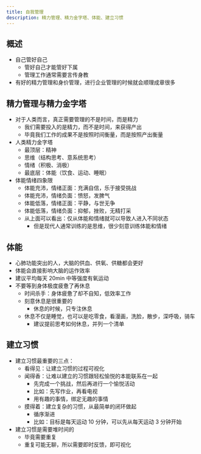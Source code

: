 ```yaml
---
title: 自我管理
description: 精力管理、精力金字塔、体能、建立习惯
---
```


## 概述

- 自己管好自己
  - 管好自己才能管好下属
  - 管理工作通常需要言传身教
- 有好的精力管理和身价管理，进行企业管理的时候就会顺理成章很多

## 精力管理与精力金字塔

- 对于人类而言，真正需要管理的不是时间，而是精力
  - 我们需要投入的是精力，而不是时间，来获得产出
  - 毕竟我们工作的成果不是按照时间衡量，而是按照产出衡量
- 人类精力金字塔
  - 最顶层：精神
  - 思维（结构思考、意系统思考）
  - 情绪（积极、消极）
  - 最底层：体能（饮食、运动、睡眠）
- 体能情绪四象限
  - 体能充沛，情绪正面：充满自信，乐于接受挑战
  - 体能充沛，情绪负面：愤怒，发脾气
  - 体能低落，情绪正面：平静，与世无争
  - 体能低落，情绪负面：抑郁，挫败，无精打采
  - 从上面可以看出：仅从体能和情绪就可以导致人进入不同状态
    - 但是现代人通常训练的是思维，很少刻意训练体能和情绪

## 体能

- 心肺功能突出的人，大脑的供血、供氧、供糖都会更好
- 体能会直接影响大脑的运作效率
- 建议平均每天 20min 中等强度有氧运动
- 不要等到身体极度疲惫了再休息
  - 时间杀手：身体疲惫了却不自知，低效率工作
  - 刻意休息是很重要的
    - 休息的时候，只专注休息
  - 休息不仅是睡觉，也可以是吃零食，看漫画，洗脸，散步，深呼吸，骑车
    - 建议提前思考如何休息，并列一个清单

## 建立习惯

- 建立习惯最重要的三点：
  - 看得见：让建立习惯的过程可视化
  - 闻得香：让难以建立的习惯跟轻松愉悦的本能联系在一起
    - 先完成一个挑战，然后再进行一个愉悦活动
    - 比如：先写作业，再看电视
    - 用有趣的事情，绑定无趣的事情
  - 摸得着：建立复杂的习惯，从最简单的闭环做起
    - 循序渐进
    - 比如：目标是每天运动 10 分钟，可以先从每天运动 3 分钟开始
- 建立习惯是需要堆时间的
  - 毕竟需要重复
  - 重复可能无聊，所以需要即时反馈，即可视化
